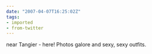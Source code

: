 ```yaml
---
date: "2007-04-07T16:25:02Z"
tags:
- imported
- from-twitter
---
```

near Tangier - here! Photos galore and sexy, sexy outfits.

